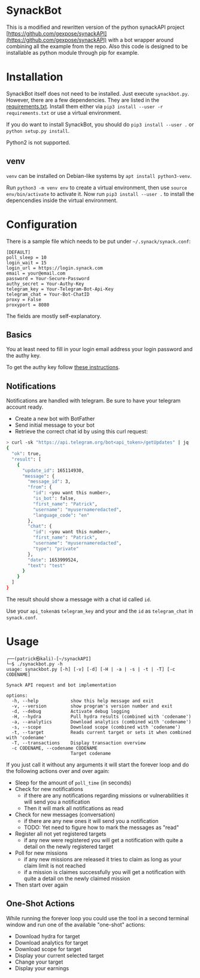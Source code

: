 # SynackBot

This is a modified and rewritten version of the python synackAPI project [https://github.com/gexpose/synackAPI](https://github.com/gexpose/synackAPI) with a bot wrapper around combining all the example from the repo. Also this code is designed to be installable as python module through pip for example.

# Installation

SynackBot itself does not need to be installed. Just execute `synackbot.py`.
However, there are a few dependencies. They are listed in the
[requirements.txt](https://github.com/patrickhener/synackbot/blob/master/requirements.txt).
Install them either via `pip3 install --user -r requirements.txt` or use a
virtual environment.

If you do want to install SynackBot, you should do `pip3 install --user .` or `python setup.py install`.

Python2 is not supported.

venv
----

`venv` can be installed on Debian-like systems by `apt install
python3-venv`.

Run `python3 -m venv env` to create a virtual environment, then use `source
env/bin/activate` to activate it. Now run `pip3 install --user .`
to install the depencendies inside the virtual environment.


# Configuration

There is a sample file which needs to be put under `~/.synack/synack.conf`:

```
[DEFAULT]
poll_sleep = 10
login_wait = 15
login_url = https://login.synack.com
email = your@email.com
password = Your-Secure-Password
authy_secret = Your-Authy-Key
telegram_key = Your-Telegram-Bot-Api-Key
telegram_chat = Your-Bot-ChatID
proxy = False
proxyport = 8080
```

The fields are mostly self-explanatory.

## Basics

You at least need to fill in your login email address your login password and the authy key.

To get the authy key follow [these instructions](https://gist.github.com/gboudreau/94bb0c11a6209c82418d01a59d958c93).

## Notifications

Notifications are handled with telegram. Be sure to have your telegram account ready.

- Create a new bot with BotFather
- Send initial message to your bot
- Retrieve the correct chat id by using this curl request:

```bash
> curl -sk "https://api.telegram.org/bot<api_token>/getUpdates" | jq
{
  "ok": true,
  "result": [
    {
      "update_id": 165114930,
      "message": {
        "message_id": 3,
        "from": {
          "id": <you want this number>,
          "is_bot": false,
          "first_name": "Patrick",
          "username": "myusernameredacted",
          "language_code": "en"
        },
        "chat": {
          "id": <you want this number>,
          "first_name": "Patrick",
          "username": "myusernameredacted",
          "type": "private"
        },
        "date": 1653999524,
        "text": "test"
      }
    }
  ]
}
```

The result should show a message with a chat id called `id`.

Use your `api_token`as `telegram_key` and your and the `id` as `telegram_chat` in `synack.conf`.

# Usage

```
┌──(patrick㉿kali)-[~/synackAPI]
└─$ ./synackbot.py -h
usage: synackbot.py [-h] [-v] [-d] [-H | -a | -s | -t | -T] [-c CODENAME]

Synack API request and bot implementation

options:
  -h, --help            show this help message and exit
  -v, --version         show program's version number and exit
  -d, --debug           Activate debug logging
  -H, --hydra           Pull hydra results (combined with 'codename')
  -a, --analytics       Download analytics (combined with 'codename')
  -s, --scope           Download scope (combined with 'codename')
  -t, --target          Reads current target or sets it when combined with 'codename'
  -T, --transactions    Display transaction overview
  -c CODENAME, --codename CODENAME
                        Target codename
```

If you just call it without any arguments it will start the forever loop and do the following actions over and over again:

- Sleep for the amount of `poll_time` (in seconds)
- Check for new notifications
  - if there are any notifications regarding missions or vulnerabilities it will send you a notification
  - Then it will mark all notifications as read
- Check for new messages (conversation)
  - if there are any new ones it will send you a notification
  - TODO: Yet need to figure how to mark the messages as "read"
- Register all not yet registered targets
  - if any new were registered you will get a notification with quite a detail on the newly registered target
- Poll for new missions
  - if any new missions are released it tries to claim as long as your claim limit is not reached
  - if a mission is claimes successfully you will get a notification with quite a detail on the newly claimed mission
- Then start over again


## One-Shot Actions

While running the forever loop you could use the tool in a second terminal window and run one of the available "one-shot" actions:

- Download hydra for target
- Download analytics for target
- Download scope for target
- Display your current selected target
- Change your target
- Display your earnings


